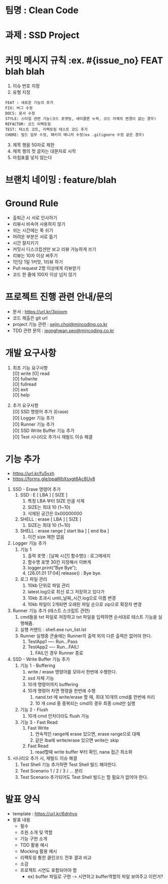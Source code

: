 # 팀명 : Clean Code
# 과제 : SSD Project

# 커밋 메시지 규칙 :ex. #{issue_no} FEAT blah blah

1. 이슈 번호 지정
2. 유형 지정
```
FEAT : 새로운 기능의 추가
FIX: 버그 수정
DOCS: 문서 수정
STYLE: 스타일 관련 기능(코드 포맷팅, 세미콜론 누락, 코드 자체의 변경이 없는 경우)
REFACTOR: 코드 리펙토링
TEST: 테스트 코트, 리펙토링 테스트 코드 추가
CHORE: 빌드 업무 수정, 패키지 매니저 수정(ex .gitignore 수정 같은 경우)
```
3. 제목 행을 50자로 제한
4. 제목 행의 첫 글자는 대문자로 시작
5. 마침표를 넣지 않는다


# 브랜치 네이밍 : feature/blah

# Ground Rule
- 출퇴근 시 서로 인사하기
- 리뷰시 비속어 사용하지 않기
- 쉬는 시간에는 푹 쉬기
- 어려운 부분은 서로 돕기
- 시간 잘지키기
- 커밋시 디스크립션만 보고 리뷰 가능하게 쓰기
- 리뷰는 10자 이상 써주기
- 1인당 1일 1커밋, 1리뷰 하기
- Pull request 2명 이상에게 리뷰받기
- 코드 한 줄에 100자 이상 넘지 않기

# 프로젝트 진행 관련 안내/문의
- 문서 : https://url.kr/3pioxm
- 코드 제출은 git url
- project 기능 관련 : sejin.choi@mincoding.co.kr
- TDD 관련 문의 : jeonghwan.seo@mincoding.co.kr

# 개발 요구사항
1. 최초 기능 요구사항  
[O] write 
[O] read  
[O] fullwrite  
[O] fullread  
[O] exit  
[O] help  

2. 추가 요구사항  
[O] SSD 명령어 추가 (Erase)  
[O] Logger 기능 추가  
[O] Runner 기능 추가  
[O] SSD Write Buffer 기능 추가  
[O] Test 시나리오 추가시 재빌드 이슈 해결  

# 기능 추가
- https://url.kr/fu5vxh
- https://forms.gle/ppaWbXsxgt6Ac8Uy8
1. SSD - Erase 명령어 추가
    1. SSD : E [ LBA ] [ SIZE ]
        1. 특정 LBA 부터 SIZE 만큼 삭제
        2. SIZE는 최대 10 (1~10)
        3. 삭제된 공간은 0x00000000
    2. SHELL : erase [ LBA ] [ SIZE ]
        1. SIZE는 최대 10 (1~10)
    3. SHELL : erase range [ start lba ] [ end lba ]
        1. 이건 size 제한 없음
2. Logger 기능 추가
    1. 기능 1
        1. 출력 포맷 : [날짜 시간] 함수명() : 로그메세지
        2. 함수명 포맷 30칸 지정해서 이쁘게
        3. logger.print(”Bye Bye”);
        4. [26.01.01 17:04] release() : Bye bye.
    2. 로그 파일 관리
        1. 10kb 단위로 파일 관리
        2. latest.log으로 최신 로그 저장하고 있다가
        3. 10kb 초과시 until_날짜_시간.log으로 이름 변경
        4. 10kb 파일이 2개되면 오래된 파일 순으로 zip으로 확장자 변경
3. Runner 기능 추가 (테스트 스크립트 관련)
    1. cmd들을 txt 파일로 저장하고 txt 파일을 입력하면 순서대로 테스트 기능을 실행해줌.
    2. 실행 커맨드 : shell.exe run_list.lst
    3. Runner 실행중 콘솔에는 Runner의 출력 외의 다른 출력은 없어야 한다.
        1. TestApp1 —- Run…Pass
        2. TestApp2 —- Run…FAIL!
            1. FAIL인 경우 Runner 종료
4. SSD - Write Buffer 기능 추가
    1. 기능 1 - Buffering
        1. write / erase 명령어를 모아서 한번에 수행한다.
        2. ssd 자체 기능
        3. 10개 명령어까지 buffering
        4. 10개 명령어 차면 명령을 한번에 수행
            1. nand.txt 에 write/erase 할 때, 최대 10개의 cmd를 한번에 처리
            2. 10 개 cmd 중 중복되는 cmd의 경우 최종 cmd만 실행
    2. 기능 2 - Flush
        1. 10개 cmd 안차더라도 flush 가능
    3. 기능 3 - Fast Read
        1. Fast Write
            1. 연속적인 range에 erase 있으면, erase range으로 대체
            2. 같은 lba에 write/erase 있으면 write는 skip 
        2. Fast Read
            1. read할때 write buffer 부터 확인, nana 접근 최소화
5. 시나리오 추가 시, 재빌드 이슈 해결
    1. Test Shell 기능 추가하면 Test Shell 빌드 해야한다.
    2. Test Scenario 1 / 2 / 3 / … 분리
    3. Test Scenario 추가되어도 Test Shell 빌드는 할 필요가 없어야 한다.

# 발표 양식
- template : https://url.kr/6dnhvs
- 발표 내용
  - 필수
  - 조원 소개 및 역할
  - 기능 구현 소개
  - TDD 활용 예시
  - Mocking 활용 예시
  - 리팩토링 통한 클린코드 전후 결과 비교
  - 소감
  - 프로젝트 시연도 포함되어야 함
    - ex) buffer 파일로 구현 -> 시연하고 buffer역할의 파일 보여주고 이런거?
